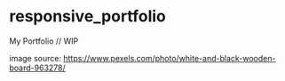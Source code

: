# responsive_portfolio
My Portfolio // WIP


image source: https://www.pexels.com/photo/white-and-black-wooden-board-963278/